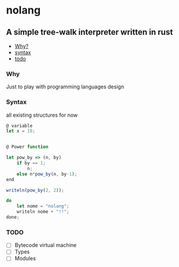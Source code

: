 <h1>nolang</h1>

<h2>A simple tree-walk interpreter written in rust</h2>

* <a href="#why">Why?</a>
* <a href="#syntax">syntax</a>
* <a href="#todo">todo</a>

<h3>Why</h3>

<p>Just to play with programming languages design</p>

<h3>Syntax</h3>

<p>all existing structures for now</p>

```js
@ variable
let x = 10;


@ Power function

let pow_by => (n, by)
    if by == 1;
        n;
    else n*pow_by(n, by-1);
end

writeln(pow_by(2, 2));

do
    let nome = "nolang";
    writeln nome + "!!";
done;
```

<h3>TODO</h3>

- [ ] Bytecode virtual machine
- [ ] Types
- [ ] Modules

